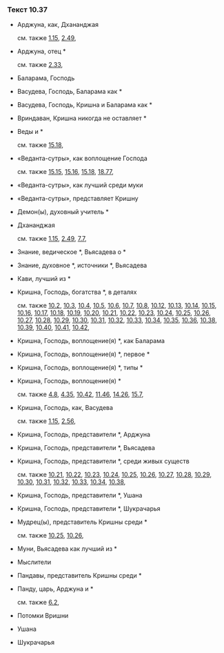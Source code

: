 ### Текст 10.37
	
- Арджуна, как, Дхананджая

	см. также  [1.15](../01/0115.md),  [2.49](../02/0249.md), 
	
- Арджуна, отец \*

	см. также  [2.33](../02/0233.md), 
	
- Баларама, Господь

	
- Васудева, Господь, Баларама как \*

	
- Васудева, Господь, Кришна и Баларама как \*

	
- Вриндаван, Кришна никогда не оставляет \*

	
- Веды и \*

	см. также  [15.18](../15/1518.md), 
	
- «Веданта-сутры», как воплощение Господа

	см. также  [15.15](../15/1515.md),  [15.16](../15/1516.md),  [15.18](../15/1518.md),  [18.77](../18/1877.md), 
	
- «Веданта-сутры», как лучший среди муки

	
- «Веданта-сутры», представляет Кришну

	
- Демон(ы), духовный учитель \*

	
- Дхананджая

	см. также  [1.15](../01/0115.md),  [2.49](../02/0249.md),  [7.7](../07/0707.md), 
	
- Знание, ведическое \*, Вьясадева о \*

	
- Знание, духовное \*, источники \*, Вьясадева

	
- Кави, лучший из \*

	
- Кришна, Господь, богатства \*, в деталях

	см. также  [10.2](../10/1002.md),  [10.3](../10/1003.md),  [10.4](../10/1004.md),  [10.5](../10/1005.md),  [10.6](../10/1006.md),  [10.7](../10/1007.md),  [10.8](../10/1008.md),  [10.12](../10/1012.md),  [10.13](../10/1013.md),  [10.14](../10/1014.md),  [10.15](../10/1015.md),  [10.16](../10/1016.md),  [10.17](../10/1017.md),  [10.18](../10/1018.md),  [10.19](../10/1019.md),  [10.20](../10/1020.md),  [10.21](../10/1021.md),  [10.22](../10/1022.md),  [10.23](../10/1023.md),  [10.24](../10/1024.md),  [10.25](../10/1025.md),  [10.26](../10/1026.md),  [10.27](../10/1027.md),  [10.28](../10/1028.md),  [10.29](../10/1029.md),  [10.30](../10/1030.md),  [10.31](../10/1031.md),  [10.32](../10/1032.md),  [10.33](../10/1033.md),  [10.34](../10/1034.md),  [10.35](../10/1035.md),  [10.36](../10/1036.md),  [10.38](../10/1038.md),  [10.39](../10/1039.md),  [10.40](../10/1040.md),  [10.41](../10/1041.md),  [10.42](../10/1042.md), 
	
- Кришна, Господь, воплощение(я) \*, как Баларама

	
- Кришна, Господь, воплощение(я) \*, первое \*

	
- Кришна, Господь, воплощение(я) \*, типы \*

	
- Кришна, Господь, воплощение(я) \*

	см. также  [4.8](../04/0408.md),  [4.35](../04/0435.md),  [10.42](../10/1042.md),  [11.46](../11/1146.md),  [14.26](../14/1426.md),  [15.7](../15/1507.md), 
	
- Кришна, Господь, как, Васудева

	см. также  [1.15](../01/0115.md),  [2.56](../02/0256.md), 
	
- Кришна, Господь, представители \*, Арджуна

	
- Кришна, Господь, представители \*, Вьясадева

	
- Кришна, Господь, представители \*, среди живых существ

	см. также  [10.21](../10/1021.md),  [10.22](../10/1022.md),  [10.23](../10/1023.md),  [10.24](../10/1024.md),  [10.25](../10/1025.md),  [10.26](../10/1026.md),  [10.27](../10/1027.md),  [10.28](../10/1028.md),  [10.29](../10/1029.md),  [10.30](../10/1030.md),  [10.31](../10/1031.md),  [10.32](../10/1032.md),  [10.33](../10/1033.md),  [10.34](../10/1034.md),  [10.38](../10/1038.md), 
	
- Кришна, Господь, представители \*, Ушана

	
- Кришна, Господь, представители \*, Шукрачарья

	
- Мудрец(ы), представитель Кришны среди \*

	см. также  [10.25](../10/1025.md),  [10.26](../10/1026.md), 
	
- Муни, Вьясадева как лучший из \*

	
- Мыслители

	
- Пандавы, представитель Кришны среди \*

	
- Панду, царь, Арджуна и \*

	см. также  [6.2](../06/0602.md), 
	
- Потомки Вришни

	
- Ушана

	
- Шукрачарья

